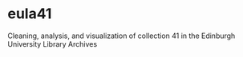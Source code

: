 # eula41
Cleaning, analysis, and visualization of collection 41 in the Edinburgh University Library Archives
